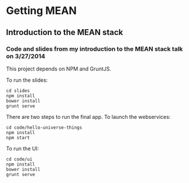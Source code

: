 # Getting MEAN
## Introduction to the MEAN stack

### Code and slides from my introduction to the MEAN stack talk on 3/27/2014

This project depends on NPM and GruntJS.

To run the slides:

    cd slides
    npm install
    bower install
    grunt serve

There are two steps to run the final app. To launch the webservices:

    cd code/hello-universe-things
    npm install
    npm start

To run the UI:

    cd code/ui
    npm install
    bower install
    grunt serve
